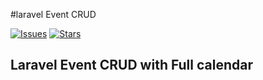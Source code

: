 #laravel Event CRUD

[![Issues](https://img.shields.io/github/issues/latfur1/laravel-event-crud.svg?style=flat-square)](https://github.com/latfur1/laravel-event-crud/issues)
[![Stars](https://img.shields.io/github/stars/latfur1/laravel-event-crud.svg?style=flat-square)](https://github.com/latfur1/laravel-event-crud/stargazers)

## Laravel Event CRUD with Full calendar